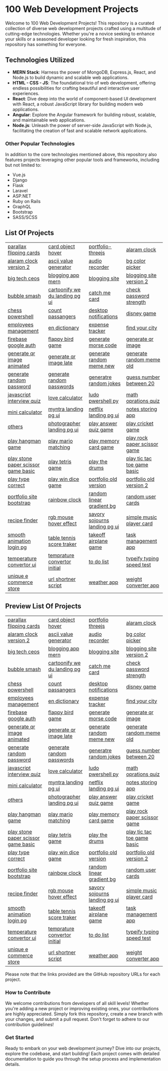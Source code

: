 # 100 Web Development Projects

Welcome to 100 Web Development Projects! This repository is a curated collection of diverse web development projects crafted using a multitude of cutting-edge technologies. Whether you're a novice seeking to enhance your skills or a seasoned developer looking for fresh inspiration, this repository has something for everyone.

## Technologies Utilized

- **MERN Stack**: Harness the power of MongoDB, Express.js, React, and Node.js to build dynamic and scalable web applications.
- **HTML - CSS - JS**: The foundational trio of web development, offering endless possibilities for crafting beautiful and interactive user experiences.
- **React**: Dive deep into the world of component-based UI development with React, a robust JavaScript library for building modern web applications.
- **Angular**: Explore the Angular framework for building robust, scalable, and maintainable web applications.
- **Node.js**: Unleash the power of server-side JavaScript with Node.js, facilitating the creation of fast and scalable network applications.

### Other Popular Technologies

In addition to the core technologies mentioned above, this repository also features projects leveraging other popular tools and frameworks, including but not limited to:

- Vue.js
- Django
- Flask
- Laravel
- ASP.NET
- Ruby on Rails
- GraphQL
- Bootstrap
- SASS/SCSS

## List Of Projects

|                                                                                                                                                      |                                                                                                                                            |                                                                                                                                          |                                                                                                                                        |
| :--------------------------------------------------------------------------------------------------------------------------------------------------- | :----------------------------------------------------------------------------------------------------------------------------------------- | :--------------------------------------------------------------------------------------------------------------------------------------- | :------------------------------------------------------------------------------------------------------------------------------------- |
| [parallax flipping cards](https://github.com//gautamankoji/100-web-development-projects/tree/master/parallax-flipping-cards)                         | [card object hover](https://github.com//gautamankoji/100-web-development-projects/tree/master/card-object-hover)                           | [portfolio-threejs](https://github.com//gautamankoji/100-web-development-projects/tree/master/portfolio-threejs)                         | [alaram clock](https://github.com//gautamankoji/100-web-development-projects/tree/master/alaram-clock)                                 |
| [alaram clock version 2](https://github.com//gautamankoji/100-web-development-projects/tree/master/alaram-clock-version-2)                           | [ascii value generator](https://github.com//gautamankoji/100-web-development-projects/tree/master/ascii-value-generator)                   | [audio recorder](https://github.com//gautamankoji/100-web-development-projects/tree/master/audio-recorder)                               | [bg color picker](https://github.com//gautamankoji/100-web-development-projects/tree/master/bg-color-picker)                           |
| [big tech ceos](https://github.com//gautamankoji/100-web-development-projects/tree/master/big-tech-ceos)                                             | [blogging app mern](https://github.com//gautamankoji/100-web-development-projects/tree/master/blogging-app-mern)                           | [blogging site](https://github.com//gautamankoji/100-web-development-projects/tree/master/blogging-site)                                 | [blogging site version 2](https://github.com//gautamankoji/100-web-development-projects/tree/master/blogging-site-version-2)           |
| [bubble smash](https://github.com//gautamankoji/100-web-development-projects/tree/master/bubble-smash)                                               | [cartoonify we du landing pg ui](https://github.com//gautamankoji/100-web-development-projects/tree/master/cartoonify-we_du-landing-pg-ui) | [catch me card](https://github.com//gautamankoji/100-web-development-projects/tree/master/catch-me-card)                                 | [check password strength](https://github.com//gautamankoji/100-web-development-projects/tree/master/check-password-strength)           |
| [chess powershell](https://github.com//gautamankoji/100-web-development-projects/tree/master/chess-powershell)                                       | [count passangers](https://github.com//gautamankoji/100-web-development-projects/tree/master/count-passangers)                             | [desktop notifications](https://github.com//gautamankoji/100-web-development-projects/tree/master/desktop-notifications)                 | [disney game](https://github.com//gautamankoji/100-web-development-projects/tree/master/disney-game)                                   |
| [employees management](https://github.com//gautamankoji/100-web-development-projects/tree/master/employees-management)                               | [en dictionary](https://github.com//gautamankoji/100-web-development-projects/tree/master/en-dictionary)                                   | [expense tracker](https://github.com//gautamankoji/100-web-development-projects/tree/master/expense-tracker)                             | [find your city](https://github.com//gautamankoji/100-web-development-projects/tree/master/find-your-city)                             |
| [firebase google auth](https://github.com//gautamankoji/100-web-development-projects/tree/master/firebase-google-auth)                               | [flappy bird game](https://github.com//gautamankoji/100-web-development-projects/tree/master/flappy-bird-game)                             | [generate morse code](https://github.com//gautamankoji/100-web-development-projects/tree/master/generate-morse-code)                     | [generate qr image](https://github.com//gautamankoji/100-web-development-projects/tree/master/generate-qr-image)                       |
| [generate qr image animated](https://github.com//gautamankoji/100-web-development-projects/tree/master/generate-qr-image-animated)                   | [generate qr image late](https://github.com//gautamankoji/100-web-development-projects/tree/master/generate-qr-image-late)                 | [generate random meme new](https://github.com//gautamankoji/100-web-development-projects/tree/master/generate-random-meme-new)           | [generate random meme old](https://github.com//gautamankoji/100-web-development-projects/tree/master/generate-random-meme-old)         |
| [generate random password](https://github.com//gautamankoji/100-web-development-projects/tree/master/generate-random-password)                       | [generate random passwords](https://github.com//gautamankoji/100-web-development-projects/tree/master/generate-random-passwords)           | [generatre random jokes](https://github.com//gautamankoji/100-web-development-projects/tree/master/generatre-random-jokes)               | [guess number between 20](https://github.com//gautamankoji/100-web-development-projects/tree/master/guess-number-between-20)           |
| [javascript interview quiz](https://github.com//gautamankoji/100-web-development-projects/tree/master/javascript-interview-quiz)                     | [love calculator](https://github.com//gautamankoji/100-web-development-projects/tree/master/love-calculator)                               | [ludo pwershell py](https://github.com//gautamankoji/100-web-development-projects/tree/master/ludo-pwershell-py)                         | [math oprations quiz](https://github.com//gautamankoji/100-web-development-projects/tree/master/math-oprations-quiz)                   |
| [mini calculator](https://github.com//gautamankoji/100-web-development-projects/tree/master/mini-calculator)                                         | [myntra landing pg ui](https://github.com//gautamankoji/100-web-development-projects/tree/master/myntra-landing-pg-ui)                     | [netflix landing pg ui](https://github.com//gautamankoji/100-web-development-projects/tree/master/netflix-landing-pg-ui)                 | [notes storing app](https://github.com//gautamankoji/100-web-development-projects/tree/master/notes-storing-app)                       |
| [others](https://github.com//gautamankoji/100-web-development-projects/tree/master/others)                                                           | [photographer landing pg ui](https://github.com//gautamankoji/100-web-development-projects/tree/master/photographer-landing-pg-ui)         | [play answer quiz game](https://github.com//gautamankoji/100-web-development-projects/tree/master/play-answer-quiz-game)                 | [play cricket game](https://github.com//gautamankoji/100-web-development-projects/tree/master/play-cricket-game)                       |
| [play hangman game](https://github.com//gautamankoji/100-web-development-projects/tree/master/play-hangman-game)                                     | [play mario matching](https://github.com//gautamankoji/100-web-development-projects/tree/master/play-mario-matching)                       | [play memory card game](https://github.com//gautamankoji/100-web-development-projects/tree/master/play-memory-card-game)                 | [play rock paper scissor game](https://github.com//gautamankoji/100-web-development-projects/tree/master/play-rock-paper-scissor-game) |
| [play stone paper scissor game basic](https://github.com//gautamankoji/100-web-development-projects/tree/master/play-stone-paper-scissor-game-basic) | [play tetris game](https://github.com//gautamankoji/100-web-development-projects/tree/master/play-tetris-game)                             | [play the drums](https://github.com//gautamankoji/100-web-development-projects/tree/master/play-the-drums)                               | [play tic tac toe game basic](https://github.com//gautamankoji/100-web-development-projects/tree/master/play-tic-tac-toe-game-basic)   |
| [play type correct](https://github.com//gautamankoji/100-web-development-projects/tree/master/play-type-correct)                                     | [play win dice game](https://github.com//gautamankoji/100-web-development-projects/tree/master/play-win-dice-game)                         | [portfolio old version](https://github.com//gautamankoji/100-web-development-projects/tree/master/portfolio-old-version)                 | [portfolio old version 2](https://github.com//gautamankoji/100-web-development-projects/tree/master/portfolio-old-version-2)           |
| [portfolio site bootstrap](https://github.com//gautamankoji/100-web-development-projects/tree/master/portfolio-site-bootstrap)                       | [rainbow clock](https://github.com//gautamankoji/100-web-development-projects/tree/master/rainbow-clock)                                   | [random linear gradient bg](https://github.com//gautamankoji/100-web-development-projects/tree/master/random-linear-gradient-bg)         | [random user cards](https://github.com//gautamankoji/100-web-development-projects/tree/master/random-user-cards)                       |
| [recipe finder](https://github.com//gautamankoji/100-web-development-projects/tree/master/recipe-finder)                                             | [rgb mouse hover effect](https://github.com//gautamankoji/100-web-development-projects/tree/master/rgb-mouse-hover-effect)                 | [savory sojourns landing pg ui](https://github.com//gautamankoji/100-web-development-projects/tree/master/savory-sojourns-landing-pg-ui) | [simple music player card](https://github.com//gautamankoji/100-web-development-projects/tree/master/simple-music-player-card)         |
| [smooth animation login pg](https://github.com//gautamankoji/100-web-development-projects/tree/master/smooth-animation-login-pg)                     | [table tennis score traker](https://github.com//gautamankoji/100-web-development-projects/tree/master/table-tennis-score-traker)           | [takeoff airplane game](https://github.com//gautamankoji/100-web-development-projects/tree/master/takeoff-airplane-game)                 | [task management app](https://github.com//gautamankoji/100-web-development-projects/tree/master/task-management-app)                   |
| [temperature convertor ui](https://github.com//gautamankoji/100-web-development-projects/tree/master/temperature-convertor-ui)                       | [temprature convertor initial](https://github.com//gautamankoji/100-web-development-projects/tree/master/temprature-convertor-initial)     | [to do list](https://github.com//gautamankoji/100-web-development-projects/tree/master/to-do-list)                                       | [typeify typing speed test](https://github.com//gautamankoji/100-web-development-projects/tree/master/typeify-typing-speed-test)       |
| [unique e commerce store](https://github.com//gautamankoji/100-web-development-projects/tree/master/unique-e-commerce-store)                         | [url shortner script](https://github.com//gautamankoji/100-web-development-projects/tree/master/url-shortner-script)                       | [weather app](https://github.com//gautamankoji/100-web-development-projects/tree/master/weather-app)                                     | [weight converter app](https://github.com//gautamankoji/100-web-development-projects/tree/master/weight-converter-app)                 |

## Preview List Of Projects

|                                                                                                                                |                                                                                                                      |                                                                                                                    |                                                                                                                  |
| :----------------------------------------------------------------------------------------------------------------------------- | :------------------------------------------------------------------------------------------------------------------- | :----------------------------------------------------------------------------------------------------------------- | :--------------------------------------------------------------------------------------------------------------- |
| [parallax flipping cards](https://serverx.org.in/SERVER-X-BLOGS/Web-Dev-Guide/parallax-flipping-cards)                         | [card object hover](https://serverx.org.in/SERVER-X-BLOGS/Web-Dev-Guide/card-object-hover)                           | [portfolio threejs](https://serverx.org.in/SERVER-X-BLOGS/Web-Dev-Guide/portfolio-threejs)                         | [alaram clock](https://serverx.org.in/SERVER-X-BLOGS/Web-Dev-Guide/alaram-clock)                                 |
| [alaram clock version 2](https://serverx.org.in/SERVER-X-BLOGS/Web-Dev-Guide/alaram-clock-version-2)                           | [ascii value generator](https://serverx.org.in/SERVER-X-BLOGS/Web-Dev-Guide/ascii-value-generator)                   | [audio recorder](https://serverx.org.in/SERVER-X-BLOGS/Web-Dev-Guide/audio-recorder)                               | [bg color picker](https://serverx.org.in/SERVER-X-BLOGS/Web-Dev-Guide/bg-color-picker)                           |
| [big tech ceos](https://serverx.org.in/SERVER-X-BLOGS/Web-Dev-Guide/big-tech-ceos)                                             | [blogging app mern](https://serverx.org.in/SERVER-X-BLOGS/Web-Dev-Guide/blogging-app-mern)                           | [blogging site](https://serverx.org.in/SERVER-X-BLOGS/Web-Dev-Guide/blogging-site)                                 | [blogging site version 2](https://serverx.org.in/SERVER-X-BLOGS/Web-Dev-Guide/blogging-site-version-2)           |
| [bubble smash](https://serverx.org.in/SERVER-X-BLOGS/Web-Dev-Guide/bubble-smash)                                               | [cartoonify we du landing pg ui](https://serverx.org.in/SERVER-X-BLOGS/Web-Dev-Guide/cartoonify-we_du-landing-pg-ui) | [catch me card](https://serverx.org.in/SERVER-X-BLOGS/Web-Dev-Guide/catch-me-card)                                 | [check password strength](https://serverx.org.in/SERVER-X-BLOGS/Web-Dev-Guide/check-password-strength)           |
| [chess powershell](https://serverx.org.in/SERVER-X-BLOGS/Web-Dev-Guide/chess-powershell)                                       | [count passangers](https://serverx.org.in/SERVER-X-BLOGS/Web-Dev-Guide/count-passangers)                             | [desktop notifications](https://serverx.org.in/SERVER-X-BLOGS/Web-Dev-Guide/desktop-notifications)                 | [disney game](https://serverx.org.in/SERVER-X-BLOGS/Web-Dev-Guide/disney-game)                                   |
| [employees management](https://serverx.org.in/SERVER-X-BLOGS/Web-Dev-Guide/employees-management)                               | [en dictionary](https://serverx.org.in/SERVER-X-BLOGS/Web-Dev-Guide/en-dictionary)                                   | [expense tracker](https://serverx.org.in/SERVER-X-BLOGS/Web-Dev-Guide/expense-tracker)                             | [find your city](https://serverx.org.in/SERVER-X-BLOGS/Web-Dev-Guide/find-your-city)                             |
| [firebase google auth](https://serverx.org.in/SERVER-X-BLOGS/Web-Dev-Guide/firebase-google-auth)                               | [flappy bird game](https://serverx.org.in/SERVER-X-BLOGS/Web-Dev-Guide/flappy-bird-game)                             | [generate morse code](https://serverx.org.in/SERVER-X-BLOGS/Web-Dev-Guide/generate-morse-code)                     | [generate qr image](https://serverx.org.in/SERVER-X-BLOGS/Web-Dev-Guide/generate-qr-image)                       |
| [generate qr image animated](https://serverx.org.in/SERVER-X-BLOGS/Web-Dev-Guide/generate-qr-image-animated)                   | [generate qr image late](https://serverx.org.in/SERVER-X-BLOGS/Web-Dev-Guide/generate-qr-image-late)                 | [generate random meme new](https://serverx.org.in/SERVER-X-BLOGS/Web-Dev-Guide/generate-random-meme-new)           | [generate random meme old](https://serverx.org.in/SERVER-X-BLOGS/Web-Dev-Guide/generate-random-meme-old)         |
| [generate random password](https://serverx.org.in/SERVER-X-BLOGS/Web-Dev-Guide/generate-random-password)                       | [generate random passwords](https://serverx.org.in/SERVER-X-BLOGS/Web-Dev-Guide/generate-random-passwords)           | [generatre random jokes](https://serverx.org.in/SERVER-X-BLOGS/Web-Dev-Guide/generatre-random-jokes)               | [guess number between 20](https://serverx.org.in/SERVER-X-BLOGS/Web-Dev-Guide/guess-number-between-20)           |
| [javascript interview quiz](https://serverx.org.in/SERVER-X-BLOGS/Web-Dev-Guide/javascript-interview-quiz)                     | [love calculator](https://serverx.org.in/SERVER-X-BLOGS/Web-Dev-Guide/love-calculator)                               | [ludo pwershell py](https://serverx.org.in/SERVER-X-BLOGS/Web-Dev-Guide/ludo-pwershell-py)                         | [math oprations quiz](https://serverx.org.in/SERVER-X-BLOGS/Web-Dev-Guide/math-oprations-quiz)                   |
| [mini calculator](https://serverx.org.in/SERVER-X-BLOGS/Web-Dev-Guide/mini-calculator)                                         | [myntra landing pg ui](https://serverx.org.in/SERVER-X-BLOGS/Web-Dev-Guide/myntra-landing-pg-ui)                     | [netflix landing pg ui](https://serverx.org.in/SERVER-X-BLOGS/Web-Dev-Guide/netflix-landing-pg-ui)                 | [notes storing app](https://serverx.org.in/SERVER-X-BLOGS/Web-Dev-Guide/notes-storing-app)                       |
| [others](https://serverx.org.in/SERVER-X-BLOGS/Web-Dev-Guide/others)                                                           | [photographer landing pg ui](https://serverx.org.in/SERVER-X-BLOGS/Web-Dev-Guide/photographer-landing-pg-ui)         | [play answer quiz game](https://serverx.org.in/SERVER-X-BLOGS/Web-Dev-Guide/play-answer-quiz-game)                 | [play cricket game](https://serverx.org.in/SERVER-X-BLOGS/Web-Dev-Guide/play-cricket-game)                       |
| [play hangman game](https://serverx.org.in/SERVER-X-BLOGS/Web-Dev-Guide/play-hangman-game)                                     | [play mario matching](https://serverx.org.in/SERVER-X-BLOGS/Web-Dev-Guide/play-mario-matching)                       | [play memory card game](https://serverx.org.in/SERVER-X-BLOGS/Web-Dev-Guide/play-memory-card-game)                 | [play rock paper scissor game](https://serverx.org.in/SERVER-X-BLOGS/Web-Dev-Guide/play-rock-paper-scissor-game) |
| [play stone paper scissor game basic](https://serverx.org.in/SERVER-X-BLOGS/Web-Dev-Guide/play-stone-paper-scissor-game-basic) | [play tetris game](https://serverx.org.in/SERVER-X-BLOGS/Web-Dev-Guide/play-tetris-game)                             | [play the drums](https://serverx.org.in/SERVER-X-BLOGS/Web-Dev-Guide/play-the-drums)                               | [play tic tac toe game basic](https://serverx.org.in/SERVER-X-BLOGS/Web-Dev-Guide/play-tic-tac-toe-game-basic)   |
| [play type correct](https://serverx.org.in/SERVER-X-BLOGS/Web-Dev-Guide/play-type-correct)                                     | [play win dice game](https://serverx.org.in/SERVER-X-BLOGS/Web-Dev-Guide/play-win-dice-game)                         | [portfolio old version](https://serverx.org.in/SERVER-X-BLOGS/Web-Dev-Guide/portfolio-old-version)                 | [portfolio old version 2](https://serverx.org.in/SERVER-X-BLOGS/Web-Dev-Guide/portfolio-old-version-2)           |
| [portfolio site bootstrap](https://serverx.org.in/SERVER-X-BLOGS/Web-Dev-Guide/portfolio-site-bootstrap)                       | [rainbow clock](https://serverx.org.in/SERVER-X-BLOGS/Web-Dev-Guide/rainbow-clock)                                   | [random linear gradient bg](https://serverx.org.in/SERVER-X-BLOGS/Web-Dev-Guide/random-linear-gradient-bg)         | [random user cards](https://serverx.org.in/SERVER-X-BLOGS/Web-Dev-Guide/random-user-cards)                       |
| [recipe finder](https://serverx.org.in/SERVER-X-BLOGS/Web-Dev-Guide/recipe-finder)                                             | [rgb mouse hover effect](https://serverx.org.in/SERVER-X-BLOGS/Web-Dev-Guide/rgb-mouse-hover-effect)                 | [savory sojourns landing pg ui](https://serverx.org.in/SERVER-X-BLOGS/Web-Dev-Guide/savory-sojourns-landing-pg-ui) | [simple music player card](https://serverx.org.in/SERVER-X-BLOGS/Web-Dev-Guide/simple-music-player-card)         |
| [smooth animation login pg](https://serverx.org.in/SERVER-X-BLOGS/Web-Dev-Guide/smooth-animation-login-pg)                     | [table tennis score traker](https://serverx.org.in/SERVER-X-BLOGS/Web-Dev-Guide/table-tennis-score-traker)           | [takeoff airplane game](https://serverx.org.in/SERVER-X-BLOGS/Web-Dev-Guide/takeoff-airplane-game)                 | [task management app](https://serverx.org.in/SERVER-X-BLOGS/Web-Dev-Guide/task-management-app)                   |
| [temperature convertor ui](https://serverx.org.in/SERVER-X-BLOGS/Web-Dev-Guide/temperature-convertor-ui)                       | [temprature convertor initial](https://serverx.org.in/SERVER-X-BLOGS/Web-Dev-Guide/temprature-convertor-initial)     | [to do list](https://serverx.org.in/SERVER-X-BLOGS/Web-Dev-Guide/to-do-list)                                       | [typeify typing speed test](https://serverx.org.in/SERVER-X-BLOGS/Web-Dev-Guide/typeify-typing-speed-test)       |
| [unique e commerce store](https://serverx.org.in/SERVER-X-BLOGS/Web-Dev-Guide/unique-e-commerce-store)                         | [url shortner script](https://serverx.org.in/SERVER-X-BLOGS/Web-Dev-Guide/url-shortner-script)                       | [weather app](https://serverx.org.in/SERVER-X-BLOGS/Web-Dev-Guide/weather-app)                                     | [weight converter app](https://serverx.org.in/SERVER-X-BLOGS/Web-Dev-Guide/weight-converter-app)                 |

Please note that the links provided are the GitHub repository URLs for each project.

### How to Contribute

We welcome contributions from developers of all skill levels! Whether you're adding a new project or improving existing ones, your contributions are highly appreciated. Simply fork this repository, create a new branch with your changes, and submit a pull request. Don't forget to adhere to our contribution guidelines!

### Get Started

Ready to embark on your web development journey? Dive into our projects, explore the codebase, and start building! Each project comes with detailed documentation to guide you through the setup process and implementation details.
